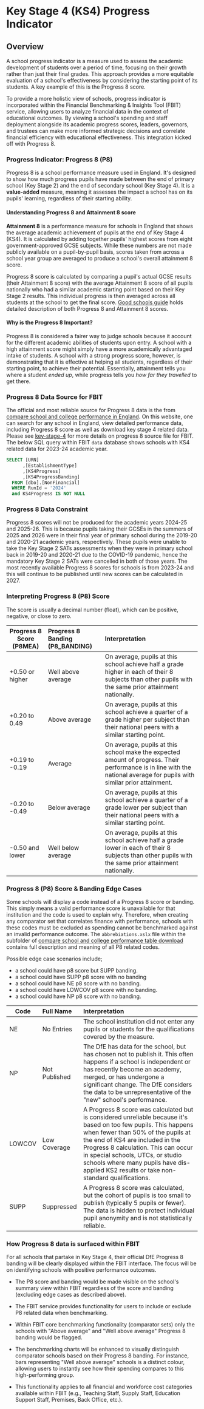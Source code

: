 # Key Stage 4 (KS4) Progress Indicator

## Overview

A school progress indicator is a measure used to assess the academic development of students over a period of time, focusing on their growth rather than just their final grades. This approach provides a more equitable evaluation of a school's effectiveness by considering the starting point of its students. A key example of this is the Progress 8 score.

To provide a more holistic view of schools, progress indicator is incorporated within the Financial Benchmarking & Insights Tool (FBIT) service, allowing users to analyze financial data in the context of educational outcomes. By viewing a school's spending and staff deployment alongside its academic progress scores, leaders, governors, and trustees can make more informed strategic decisions and correlate financial efficiency with educational effectiveness. This integration kicked off with Progress 8.

### Progress Indicator: Progress 8 (P8)

Progress 8 is a school performance measure used in England. It's designed to show how much progress pupils have made between the end of primary school (Key Stage 2) and the end of secondary school (Key Stage 4). It is a **value-added** measure, meaning it assesses the impact a school has on its pupils' learning, regardless of their starting ability.

#### Understanding Progress 8 and Attainment 8 score

**Attainment 8** is a performance measure for schools in England that shows the average academic achievement of pupils at the end of Key Stage 4 (KS4). It is calculated by adding together pupils' highest scores from eight government-approved GCSE subjects. While these numbers are not made publicly available on a pupil-by-pupil basis, scores taken from across a school year group are averaged to produce a school's overall attainment 8 score.

Progress 8 score is calculated by comparing a pupil's actual GCSE results (their Attainment 8 score) with the average Attainment 8 score of all pupils nationally who had a similar academic starting point based on their Key Stage 2 results. This individual progress is then averaged across all students at the school to get the final score. [Good schools guide](https://www.goodschoolsguide.co.uk/uk-schools/advice/progress-8-and-attainment-8-explained) holds detailed description of both Progress 8 and Attainment 8 scores.

#### Why is the Progress 8 Important?

Progress 8 is considered a fairer way to judge schools because it account for the different academic abilities of students upon entry. A school with a high attainment score might simply have a more academically advantaged intake of students. A school with a strong progress score, however, is demonstrating that it is effective at helping all students, regardless of their starting point, to achieve their potential. Essentially, attainment tells you where a student *ended up*, while progress tells you *how far they travelled* to get there.

### Progress 8 Data Source for FBIT

The official and most reliable source for Progress 8 data is the from [compare school and college performance in England](https://www.compare-school-performance.service.gov.uk/download-data). On this website, one can search for any school in England, view detailed performance data, including Progress 8 score as well as download key stage 4 related data. Please see [key-stage-4](documentation\data\source-files\key-stage-4.md) for more details on progress 8 source file for FBIT. The below SQL query within FBIT `data` database shows schools with KS4 related data for 2023-24 academic year.

```sql
SELECT [URN]
      ,[EstablishmentType]
      ,[KS4Progress]
      ,[KS4ProgressBanding]
  FROM [dbo].[NonFinancial]
  WHERE RunId = '2024'
  and KS4Progress IS NOT NULL
```

### Progress 8 Data Constraint

Progress 8 scores will not be produced for the academic years 2024-25 and 2025-26. This is because pupils taking their GCSEs in the summers of 2025 and 2026 were in their final year of primary school during the 2019-20 and 2020-21 academic years, respectively. These pupils were unable to take the Key Stage 2 SATs assessments when they were in primary school back in 2019-20 and 2020-21 due to the COVID-19 pandemic, hence the mandatory Key Stage 2 SATs were cancelled in both of those years. The most recently available Progress 8 scores for schools is from 2023-24 and this will continue to be published until new scores can be calculated in 2027.

### Interpreting Progress 8 (P8) Score

The score is usually a decimal number (float), which can be positive, negative, or close to zero.

| Progress 8 Score (P8MEA) | Progress 8 Banding (P8_BANDING) | Interpretation |
|--------------------------|:-------------------------------|:--------------|
| +0.50 or higher   | Well above average | On average, pupils at this school achieve half a grade higher in each of their 8 subjects than other pupils with the same prior attainment nationally.|
| +0.20 to 0.49    | Above average      | On average, pupils at this school achieve a quarter of a grade higher per subject than their national peers with a similar starting point.|
| +0.19 to -0.19     | Average            | On average, pupils at this school make the expected amount of progress. Their performance is in line with the national average for pupils with similar prior attainment.|
| -0.20 to -0.49    | Below average      | On average, pupils at this school achieve a quarter of a grade lower per subject than their national peers with a similar starting point.|
| -0.50 and lower  | Well below average | On average, pupils at this school achieve half a grade lower in each of their 8 subjects than other pupils with the same prior attainment nationally.|

### Progress 8 (P8) Score & Banding Edge Cases

Some schools will display a code instead of a Progress 8 score or banding. This simply means a valid performance score is unavailable for that institution and the code is used to explain why. Therefore, when creating any comparator set that correlates finance with performance, schools with these codes must be excluded as spending cannot be benchmarked against an invalid performance outcome. The `abbrebiations.xslx` file within the subfolder of [compare school and college performance table download](https://www.compare-school-performance.service.gov.uk/download-data?download=true&regions=KS4PROV&filters=meta&fileformat=csv&year=2024-2025&meta=true) contains full description and meaning of all P8 related codes.

Possible edge case scenarios include;

- a school could have p8 score but SUPP banding.
- a school could have SUPP p8 score with no banding
- a school could have NE p8 score with no banding.
- a school could have LOWCOV p8 score with no banding.
- a school could have NP p8 score with no banding.

| Code | Full Name | Interpretation |
|--------------------------|:-------------------------------|:--------------|
| NE   | No Entries | The school institution did not enter any pupils or students for the qualifications covered by the measure.|
| NP   | Not Published | The DfE has data for the school, but has chosen not to publish it. This often happens if a school is independent or has recently become an academy, merged, or has undergone a significant change. The DfE considers the data to be unrepresentative of the "new" school's performance.|
| LOWCOV   | Low Coverage | A Progress 8 score was calculated but is considered unreliable because it's based on too few pupils. This happens when fewer than 50% of the pupils at the end of KS4 are included in the Progress 8 calculation. This can occur in special schools, UTCs, or studio schools where many pupils have dis-applied KS2 results or take non-standard qualifications.|
| SUPP   | Suppressed | A Progress 8 score was calculated, but the cohort of pupils is too small to publish (typically 5 pupils or fewer). The data is hidden to protect individual pupil anonymity and is not statistically reliable.|

### How Progress 8 data is surfaced within FBIT

For all schools that partake in Key Stage 4, their official DfE Progress 8 banding will be clearly displayed within the FBIT interface. The focus will be on identifying schools with positive performance outcomes.

- The P8 score and banding would be made visible on the school's summary view within FBIT regardless of the score and banding (excluding edge cases as described above).

- The FBIT service provides functionality for users to include or exclude P8 related data when benchmarking.

- Within FBIT core benchmarking functionality (comparator sets) only the schools with "Above average" and "Well above average" Progress 8 banding would be flagged.

- The benchmarking charts will be enhanced to visually distinguish comparator schools based on their Progress 8 banding. For instance, bars representing "Well above average" schools is a distinct colour, allowing users to instantly see how their spending compares to this high-performing group.

- This functionality applies to all financial and workforce cost categories available within FBIT (e.g., Teaching Staff, Supply Staff, Education Support Staff, Premises, Back Office, etc.).
